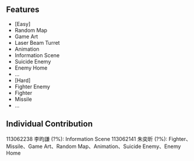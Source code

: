 ## Features
- [Easy]
- Random Map
- Game Art
- Laser Beam Turret 
- Animation
- Information Scene
- Suicide Enemy
- Enemy Home
- …
- [Hard]
- Fighter Enemy
- Fighter
- Missile
- …
## Individual Contribution
113062238 李昀謙 (?%): Information Scene
113062141 朱奕昕 (?%): Fighter、Missile、Game Art、Random Map、Animation、Suicide Enemy、Enemy Home